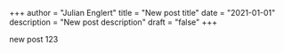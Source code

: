 +++
author = "Julian Englert"
title = "New post title"
date = "2021-01-01"
description = "New post description"
draft = "false"
+++

new post 123